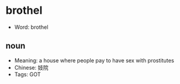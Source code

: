 # brothel

- Word: brothel

## noun

- Meaning: a house where people pay to have sex with prostitutes
- Chinese: 妓院
- Tags: GOT

